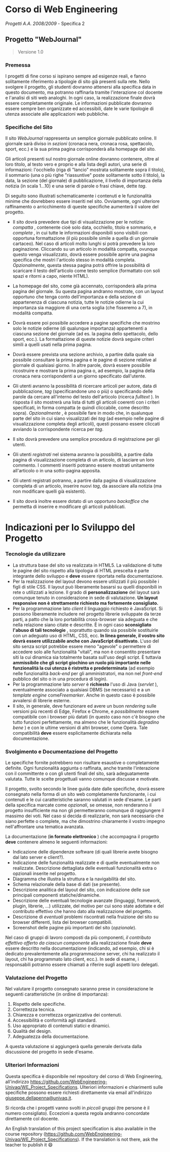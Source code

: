 # Corso di Web Engineering
*Progetti A.A. 2008/2009* - Specifica 2

## Progetto "WebJournal"

> Versione 1.0

### Premessa

I progetti di fine corso si ispirano sempre ad esigenze
reali, e fanno solitamente riferimento a tipologie di sito già presenti sulla
rete. Nello svolgere il progetto, gli studenti dovranno attenersi alla
specifica data in questo documento, ma potranno raffinarla tramite l'interazione
col docente e l'analisi di siti web analoghi. In ogni caso, la realizzazione
finale dovrà essere completamente originale. Le informazioni pubblicate
dovranno essere sempre ben organizzate ed accessibili, date le varie tipologie
di utenza associate alle applicazioni web pubbliche.

### Specifiche del Sito

Il sito *WebJournal* rappresenta un semplice giornale pubblicato online. Il giornale sarà diviso in *sezioni* (cronaca nera, cronaca rosa, spettacolo, sport, ecc.) e la sua prima pagina corrisponderà alla homepage del sito.

Gli articoli presenti sul nostro giornale online dovranno contenere, oltre al loro titolo, al testo vero e proprio e alla lista degli autori, una serie di informazioni: l'occhiello (riga di "lancio" mostrata solitamente sopra il titolo), il sommario (una o più righe "riassuntive" poste solitamente sotto il titolo), la data, la sezione (del giornale) di pubblicazione, il livello di importanza della notizia (in scala 1...10) e una serie di parole o frasi chiave, dette *tag*.

Di seguito sono illustrati schematicamente i contenuti e le
funzionalità minime che dovrebbero essere inseriti nel sito. Ovviamente, ogni
ulteriore raffinamento o arricchimento di queste specifiche aumenterà il valore
del progetto.
* Il sito dovrà prevedere due tipi di visualizzazione per le notizie: *compatta* , contenente cioè solo data, occhiello, titolo e sommario, e *completa* , in cui tutte le informazioni disponibili sono visibili con opportuna formattazione (il più possibile simile a quella di un giornale cartaceo). Nel caso di articoli molto lunghi si potrà prevedere la loro paginazione. Cliccando su un articolo in modalità compatta, ovunque questo venga visualizzato, dovrà essere possibile aprire una pagina specifica che mostri l'articolo stesso in modalità completa. *Opzionalmente*, questa stessa pagina potrà offrire la possibilità di scaricare il testo dell'articolo come testo semplice (formattato con soli spazi e ritorni a capo, niente HTML).

* La homepage del sito, come già accennato, corrisponderà alla prima pagina del giornale. Su questa pagina andranno mostrate, con un layout opportuno che tenga conto dell'importanza e della sezione di appartenenza di ciascuna notizia, tutte le notizie odierne la cui importanza sia maggiore di una certa soglia (che fisseremo a 7), in modalità compatta.

* Dovrà essere poi possibile accedere a pagine specifiche che mostrino solo le notizie odierne (di qualunque importanza) appartenenti a ciascuna sezione del giornale (ad es. la pagina dello spettacolo, dello sport, ecc.). La formattazione di queste notizie dovrà seguire criteri simili a quelli usati nella prima pagina.

* Dovrà essere prevista una sezione archivio, a partire dalla quale sia possibile consultare la prima pagina e le pagine di sezione relative al giornale di qualsiasi giorno. In altre parole, dovrà essere possibile ricostruire e mostrare la prima pagina o, ad esempio, la pagina della cronaca nera corrispondenti a un giorno specificato dall'utente.

* Gli utenti avranno la possibilità di ricercare articoli per autore, data di pubblicazione, *tag* (specificandone uno o più) o specificando delle parole da cercare all'interno del testo dell'articolo (ricerca *fulltext* ). In risposta il sito mostrerà una lista di tutti gli articoli coerenti con i criteri specificati, in forma compatta (e quindi cliccabile, come descritto sopra). *Opzionalmente* , è possibile fare in modo che, in qualunque parte del sito in cui siano visualizzati dei *tag* (ad esempio nelle pagine di visualizzazione completa degli articoli), questi possano essere cliccati avviando la corrispondente ricerca per *tag*.

* Il sito dovrà prevedere una semplice procedura di registrazione per gli utenti.

* Gli utenti *registrati* nel sistema avranno la possibilità, a partire dalla pagina di visualizzazione completa di un articolo, di lasciare un loro commento. I commenti inseriti potranno essere mostrati unitamente all'articolo o in una sotto-pagina apposita.

* Gli utenti registrati potranno, a partire dalla pagina di visualizzazione completa di un articolo, inserire nuovi *tag*, da associare alla notizia (ma non modificare quelli già esistenti).

* Il sito dovrà inoltre essere dotato di un opportuno *backoffice* che permetta di inserire e modificare gli articoli pubblicati.

# Indicazioni per lo Sviluppo del Progetto

### Tecnologie da utilizzare

* La struttura base del sito va realizzata in HTML5. La validazione di tutte le pagine del sito rispetto alla tipologia di HTML prescelta è parte integrante dello sviluppo e **deve** essere riportata nella documentazione.
* Per la realizzazione del layout devono essere utilizzati il più possibile i figli di stile CSS. Il layout può liberamente basarsi su quelli disponibili in rete o utilizzati a lezione. Il grado di **personalizzazione** del layout sarà comunque tenuto in considerazione in sede di valutazione. **Un layout responsive non è strettamente richiesto ma fortemente consigliato.**
* Per la programmazione lato *client* il linguaggio richiesto è JavaScript. Si possono liberamente includere nel progetto librerie sviluppate da terze parti, a patto che la loro portabilità cross-browser sia adeguata e che nella relazione siano citate e descritte. È in ogni caso **sconsigliato l'abuso di tali tecnologie** , soprattutto quando sia possibile sostituirle con un adeguato uso di HTML, CSS, ecc. **In linea generale, il vostro sito dovrà essere utilizzabile anche con JavaScript disattivato.** L'uso del sito senza script potrebbe essere meno "agevole" o permettere di accedere solo alle funzionalità "vitali", ma non è consentito presentare siti la cui dinamica sia totalmente basata sull'uso degli script. È tuttavia **ammissibile che gli script giochino un ruolo più importante nelle funzionalità la cui utenza è ristretta e predeterminata** (ad esempio nelle funzionalità *back-end* per gli amministratori, ma non nel *front-end* pubblico del sito o in una procedura di login).
* Per la programmazione lato *server* è **richiesto** l'uso di Java (*servlet* ), eventualmente associato a qualsiasi DBMS (se necessario) e a un *template engine* come*Freemarker*. Anche in questo caso è possibile avvalersi di librerie esterne.
* Il sito, in generale, deve funzionare ed avere un buon *rendering* sulle versioni più recenti di Edge, Firefox e Chrome, e *possibilmente* essere compatibile con i browser più datati (in questo caso non c'è bisogno che tutto funzioni perfettamente, ma almeno che le funzionalità *degradino bene* ) e con le ultime versioni di altri browser, come Opera. Tale compatibilità **deve** essere esplicitamente dichiarata nella documentazione.

### Svolgimento e Documentazione del Progetto

Le specifiche fornite potrebbero non risultare esaustive o completamente definite. Ogni funzionalità aggiunta o raffinata, anche tramite l'interazione con il committente o con gli utenti finali del sito, sarà adeguatamente valutata. Tutte le scelte progettuali vanno comunque discusse e motivate.

Il progetto, svolto secondo le linee guida date dalle specifiche, dovrà essere consegnato nella forma di un sito web completamente funzionante, i cui contenuti e le cui caratteristiche saranno valutati in sede d'esame. Le parti della specifica marcate come *opzionali*, se omesse, non renderanno il progetto insufficiente ma non gli permetteranno comunque di raggiungere il massimo dei voti. Nel caso si decida di realizzarle, non sarà necessario che siano perfette o complete, ma che dimostrino chiaramente il vostro impegno nell'affrontare una tematica avanzata.

La documentazione (**in formato elettronico** ) che accompagna il progetto **deve** contenere almeno le seguenti informazioni:

* Indicazione delle dipendenze software (di quali librerie avete bisogno dal lato server e client?).
* Indicazione delle funzionalità realizzate e di quelle eventualmente non realizzate. Descrizione dettagliata delle eventuali funzionalità extra o opzionali inserite nel progetto.
* Diagramma che illustra la struttura e la navigabilità del sito.
* Schema relazionale della base di dati (se presente).
* Descrizione analitica del layout del sito, con indicazione delle sue principali componenti statiche/dinamiche.
* Descrizione delle eventuali tecnologie avanzate (linguaggi, framework, plugin, librerie, ...) utilizzate, del motivo per cui sono state adottate e del contributo effettivo che hanno dato alla realizzazione del progetto.
* Descrizione di *eventuali* problemi riscontrati nella fruizione del sito su browser differenti, lista dei browser compatibili.
* Screenshot delle pagine più importanti del sito (*opzionale*).

Nel caso di gruppi di lavoro composti da più componenti, *il contributo effettivo offerto da ciascun componente* alla realizzazione finale **deve** essere descritto nella documentazione (indicando, ad esempio, chi si è dedicato prevalentemente alla programmazione server, chi ha realizzato il layout, chi ha programmato lato client, ecc.). In sede di esame, i responsabili potranno essere chiamati a riferire sugli aspetti loro delegati.

### Valutazione del Progetto

Nel valutare il progetto consegnato saranno prese in considerazione le seguenti caratteristiche (in ordine di importanza):

1. Rispetto delle specifiche.
2. Correttezza tecnica.
3. Chiarezza e correttezza organizzativa dei contenuti.
4. Accessibilità e conformità agli standard.
5. Uso appropriato di contenuti statici e dinamici.
6. Qualità del design.
7. Adeguatezza della documentazione.

A questa valutazione si aggiungerà quella generale derivata dalla discussione del progetto in sede d'esame.

### Ulteriori Informazioni

Questa specifica è disponibile nel repository del corso di Web Engineering, all'indirizzo https://github.com/WebEngineering-Univaq/WE_Project_Specifications. Ulteriori informazioni e chiarimenti sulle specifiche possono essere richiesti direttamente via email all'indirizzo giuseppe.dellapenna@univaq.it.

Si ricorda che i progetti vanno svolti in *piccoli* gruppi (tre persone è il numero consigliato). Eccezioni a questa regola andranno concordate direttamente col docente.

An English translation of this project specification is also available in the course repository (https://github.com/WebEngineering-Univaq/WE_Project_Specifications). If the translation is not there, ask the teacher to publish it 😄
